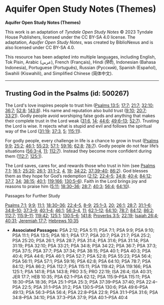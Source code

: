 # Aquifer Open Study Notes (Themes)

**Aquifer Open Study Notes (Themes)**

This work is an adaptation of *Tyndale Open Study Notes* © 2023 Tyndale House Publishers, licensed under the CC BY\-SA 4\.0 license. The adaptation, *Aquifer Open Study Notes*, was created by BiblioNexus and is also licensed under CC BY\-SA 4\.0\.

This resource has been adapted into multiple languages, including English, Tok Pisin, Arabic (عربي), French (Français), Hindi (हिंदी), Indonesian (Bahasa Indonesia), Portuguese (Português), Russian (Русский), Spanish (Español), Swahili (Kiswahili), and Simplified Chinese (简体中文).



--------------------------------

## Trusting God in the Psalms (id: 500267)

The Lord's love inspires people to trust him ([Psalms 13:5](https://ref.ly/Ps13:5); [17:7](https://ref.ly/Ps17:7); [21:7](https://ref.ly/Ps21:7); [32:10](https://ref.ly/Ps32:10); [36:7](https://ref.ly/Ps36:7); [52:8](https://ref.ly/Ps52:8); [143:8](https://ref.ly/Ps143:8)). His name and reputation also build trust ([9:10](https://ref.ly/Ps9:10); [20:7](https://ref.ly/Ps20:7); [33:21](https://ref.ly/Ps33:21)). Godly people avoid worshiping false gods and anything that makes their complete trust in the Lord weak ([31:6](https://ref.ly/Ps31:6), [14](https://ref.ly/Ps31:14); [44:6](https://ref.ly/Ps44:6); [49:6–13](https://ref.ly/Ps49:6-Ps49:13); [52:7](https://ref.ly/Ps52:7)). Trusting the Lord is wise. It rejects what is stupid and evil and follows the spiritual way of the Lord ([31:19](https://ref.ly/Ps31:19); [37:3](https://ref.ly/Ps37:3), [5](https://ref.ly/Ps37:5); [115:11](https://ref.ly/Ps115:11)).

For godly people, every challenge in life is a chance to grow in trust ([Psalms 9:9](https://ref.ly/Ps9:9); [25:2](https://ref.ly/Ps25:2); [46:1](https://ref.ly/Ps46:1); [55:23](https://ref.ly/Ps55:23); [57:1](https://ref.ly/Ps57:1); [59:16](https://ref.ly/Ps59:16); [62:8](https://ref.ly/Ps62:8); [78:7](https://ref.ly/Ps78:7)). Godly people do not fear life’s situations ([56:3–4](https://ref.ly/Ps56:3-Ps56:4), [11](https://ref.ly/Ps56:11); [112:7](https://ref.ly/Ps112:7)). Instead they become more confident during them ([112:7](https://ref.ly/Ps112:7); [125:1](https://ref.ly/Ps125:1)).

The Lord saves, cares for, and rewards those who trust in him (see [Psalms 7:1](https://ref.ly/Ps7:1); [16:1](https://ref.ly/Ps16:1); [25:20](https://ref.ly/Ps25:20); [26:1](https://ref.ly/Ps26:1); [31:1–2](https://ref.ly/Ps31:1-Ps31:2), [4](https://ref.ly/Ps31:4), [19](https://ref.ly/Ps31:19); [34:22](https://ref.ly/Ps34:22); [37:39–40](https://ref.ly/Ps37:39-Ps37:40); [86:2](https://ref.ly/Ps86:2)). God blesses them as they hope for God’s redemption ([2:12](https://ref.ly/Ps2:12); [22:4–5](https://ref.ly/Ps22:4-Ps22:5); [34:8](https://ref.ly/Ps34:8); [40:4](https://ref.ly/Ps40:4); [84:12](https://ref.ly/Ps84:12); [37:7](https://ref.ly/Ps37:7), [34](https://ref.ly/Ps37:34); [38:15](https://ref.ly/Ps38:15); [40:1](https://ref.ly/Ps40:1); [119:166](https://ref.ly/Ps119:166); [130:5–6](https://ref.ly/Ps130:5-Ps130:6)). Faith in the Lord brings joy and reasons to praise him ([5:11](https://ref.ly/Ps5:11); [18:30–36](https://ref.ly/Ps18:30-Ps18:36); [28:7](https://ref.ly/Ps28:7); [40:3](https://ref.ly/Ps40:3); [56:4](https://ref.ly/Ps56:4); [64:10](https://ref.ly/Ps64:10)).

Passages for Further Study

[Psalms 7:1](https://ref.ly/Ps7:1); [9:9](https://ref.ly/Ps9:9); [11:1](https://ref.ly/Ps11:1); [18:30–36](https://ref.ly/Ps18:30-Ps18:36); [22:4–5](https://ref.ly/Ps22:4-Ps22:5), [8–9](https://ref.ly/Ps22:8-Ps22:9); [25:1–3](https://ref.ly/Ps25:1-Ps25:3), [20](https://ref.ly/Ps25:20); [26:1](https://ref.ly/Ps26:1); [28:7](https://ref.ly/Ps28:7); [31:1–6](https://ref.ly/Ps31:1-Ps31:6); [34:8–10](https://ref.ly/Ps34:8-Ps34:10); [37:3–9](https://ref.ly/Ps37:3-Ps37:9); [40:1–4](https://ref.ly/Ps40:1-Ps40:4); [46:1](https://ref.ly/Ps46:1); [56:3–4](https://ref.ly/Ps56:3-Ps56:4), [11](https://ref.ly/Ps56:11); [62:1–12](https://ref.ly/Ps62:1-Ps62:12); [64:10](https://ref.ly/Ps64:10); [78:7](https://ref.ly/Ps78:7); [84:12](https://ref.ly/Ps84:12); [86:2](https://ref.ly/Ps86:2); [112:7](https://ref.ly/Ps112:7); [115:9–11](https://ref.ly/Ps115:9-Ps115:11); [119:42](https://ref.ly/Ps119:42); [125:1](https://ref.ly/Ps125:1); [130:5–6](https://ref.ly/Ps130:5-Ps130:6); [141:8](https://ref.ly/Ps141:8); [Proverbs 3:5](https://ref.ly/Prov3:5); [22:19](https://ref.ly/Prov22:19); [Isaiah 26:4](https://ref.ly/Isa26:4); [40:31](https://ref.ly/Isa40:31); [Jeremiah 17:7](https://ref.ly/Jer17:7); [Hebrews 10:35](https://ref.ly/Heb10:35)

* **Associated Passages:** PSA 2:12; PSA 5:11; PSA 7:1; PSA 9:9; PSA 9:10; PSA 11:1; PSA 13:5; PSA 16:1; PSA 17:7; PSA 20:7; PSA 21:7; PSA 25:2; PSA 25:20; PSA 26:1; PSA 28:7; PSA 31:4; PSA 31:6; PSA 31:14; PSA 31:19; PSA 32:10; PSA 33:21; PSA 34:8; PSA 34:22; PSA 36:7; PSA 37:3; PSA 37:5; PSA 37:7; PSA 37:34; PSA 38:15; PSA 40:1; PSA 40:3; PSA 40:4; PSA 44:6; PSA 46:1; PSA 52:7; PSA 52:8; PSA 55:23; PSA 56:4; PSA 56:11; PSA 57:1; PSA 59:16; PSA 62:8; PSA 64:10; PSA 78:7; PSA 84:12; PSA 86:2; PSA 112:7; PSA 115:11; PSA 119:42; PSA 119:166; PSA 125:1; PSA 141:8; PSA 143:8; PRO 3:5; PRO 22:19; ISA 26:4; ISA 40:31; JER 17:7; HEB 10:35; PSA 62:1–PSA 62:12; PSA 115:9–PSA 115:11; PSA 18:30–PSA 18:36; PSA 25:1–PSA 25:3; PSA 37:39–PSA 37:40; PSA 22:4–PSA 22:5; PSA 31:1–PSA 31:2; PSA 130:5–PSA 130:6; PSA 49:6–PSA 49:13; PSA 56:3–PSA 56:4; PSA 22:8–PSA 22:9; PSA 31:1–PSA 31:6; PSA 34:8–PSA 34:10; PSA 37:3–PSA 37:9; PSA 40:1–PSA 40:4

